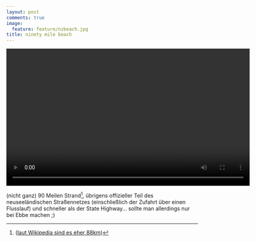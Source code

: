 ```yaml
---
layout: post
comments: true
image: 
  feature: feature/nzbeach.jpg
title: ninety mile beach
---
```


<video width="640" height="360" controls>
  <source src="{{ site.url }}/images/vid/2012-10-15_ninetymilebeach.mp4" type="video/mp4">
(Video)
</video>

(nicht ganz) 90 Meilen Strand[^1], übrigens offizieller Teil des neuseeländischen Straßennetzes (einschließlich der Zufahrt über einen Flusslauf) und schneller als der State Highway… sollte man allerdings nur bei Ebbe machen ;)

[^1]: ([laut Wikipedia sind es eher 88km](http://de.wikipedia.org/wiki/Ninety_Mile_Beach_(Neuseeland)))